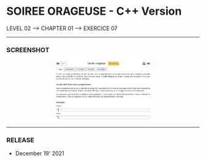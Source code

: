 # SOIREE ORAGEUSE - C++ Version
LEVEL 02 --> CHAPTER 01 --> EXERCICE 07

---
### **SCREENSHOT**

<div align="center">
    <img
        src="https://github.com/Ayckinn/CPP/blob/main/FRANCE_IOI/LEVEL_02/Chapter_01/07_soiree_orageuse/todo.png"
        alt="DEMO"
        style="width:50%">
</div>

---
### **RELEASE**

- December 19' 2021